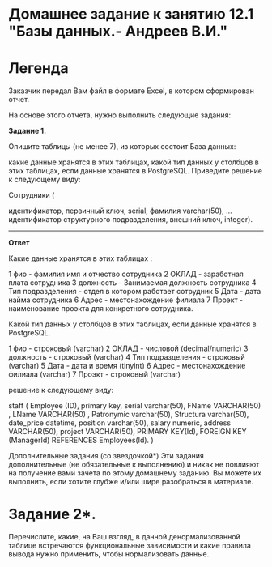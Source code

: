 # Домашнее задание к занятию 12.1 "Базы данных.- Андреев В.И."


# Легенда

Заказчик передал Вам файл в формате Excel, в котором сформирован отчет.

На основе этого отчета, нужно выполнить следующие задания:

**Задание 1.**

Опишите таблицы (не менее 7), из которых состоит База данных:

какие данные хранятся в этих таблицах,
какой тип данных у столбцов в этих таблицах, если данные хранятся в PostgreSQL.
Приведите решение к следующему виду:

Сотрудники (

идентификатор, первичный ключ, serial,
фамилия varchar(50),
...
идентификатор структурного подразделения, внешний ключ, integer).
___

**Ответ**

Какие данные хранятся в этих таблицах :

1 фио  - фамилия имя и отчество сотрудника 
2 ОКЛАД  - заработная плата сотрудника
3 должность  - Занимаемая должность сотрудника
4 Тип подразделения - отдел в котором работает сотрудник
5 Дата - дата найма сотрудника
6 Адрес - местонахождение филиала
7 Проэкт - наименование проэкта для конкретного сотрудника.

Какой тип данных у столбцов в этих таблицах, если данные хранятся в PostgreSQL.


1 фио  -  строковый (varchar)
2 ОКЛАД  - числовой (decimal/numeric)
3 должность  - строковый (varchar)
4 Тип подразделения - строковый (varchar)
5 Дата - дата и время (tinyint)
6 Адрес - местонахождение филиала (varchar)
7 Проэкт - строковый (varchar)

решение к следующему виду: 


staff (
 Employee (ID), primary key, serial varchar(50), 
 FName VARCHAR(50) ,
 LName VARCHAR(50) ,
 Patronymic varchar(50),
 Structura varchar(50),
 date_price datetime,
 position varchar(50),
 salary numeric,
 address VARCHAR(50),
 project VARCHAR(50),
 PRIMARY KEY(Id),
 FOREIGN KEY (ManagerId) REFERENCES Employees(Id).
)


Дополнительные задания (со звездочкой*)
Эти задания дополнительные (не обязательные к выполнению) и никак не повлияют на получение вами зачета по этому домашнему заданию. Вы можете их выполнить, если хотите глубже и/или шире разобраться в материале.

# Задание 2*.
Перечислите, какие, на Ваш взгляд, в данной денормализованной таблице встречаются функциональные зависимости и какие правила вывода нужно применить, чтобы нормализовать данные.
